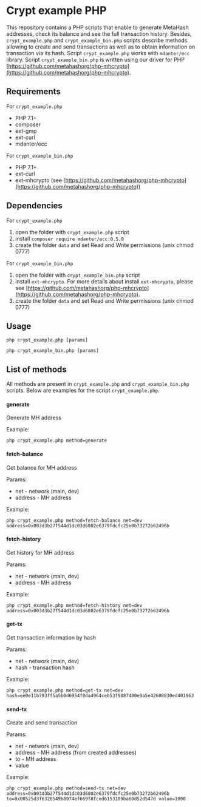 # Crypt example PHP
This repository contains a PHP scripts that enable to generate MetaHash addresses, check its balance and see the full transaction history. Besides, `crypt_example.php` and `crypt_example_bin.php` scripts describe methods allowing to create and send transactions as well as to obtain information on transaction via its hash. Script `crypt_example.php` works with `mdanter/ecc` library. Script `crypt_example_bin.php` is written using our driver for PHP [https://github.com/metahashorg/php-mhcrypto](https://github.com/metahashorg/php-mhcrypto). 

## Requirements

For `crypt_example.php`
- PHP 7.1+
- composer
- ext-gmp
- ext-curl
- mdanter/ecc

For `crypt_example_bin.php`
- PHP 7.1+
- ext-curl
- ext-mhcrypto (see [https://github.com/metahashorg/php-mhcrypto](https://github.com/metahashorg/php-mhcrypto))

## Dependencies

For `crypt_example.php`
1) open the folder with `crypt_example.php` script
2) install  `composer require mdanter/ecc:0.5.0`
3) create the folder `data` and set Read and Write permissions (unix chmod 0777)

For `crypt_example_bin.php`
1) open the folder with `crypt_example_bin.php` script
2) install `ext-mhcrypto`. For more details about install `ext-mhcrypto`, please see [https://github.com/metahashorg/php-mhcrypto](https://github.com/metahashorg/php-mhcrypto).
3) create the folder `data` and set Read and Write permissions (unix chmod 0777)

## Usage

```shell
php crypt_example.php [params]
```

```shell
php crypt_example_bin.php [params]
```

## List of methods
All methods are present in `crypt_example.php` and `crypt_example_bin.php` scripts. Below are examples for the script `crypt_example.php`.

#### generate
Generate MH address

Example:
```shell
php crypt_example.php method=generate
```

#### fetch-balance
Get balance for MH address

Params:
- net - network (main, dev)
- address - MH address

Example:
```shell
php crypt_example.php method=fetch-balance net=dev address=0x003d3b27f544d1dc03d6802e6379fdcfc25e0b73272b62496b
```
#### fetch-history
Get history for MH address

Params:
- net - network (main, dev)
- address - MH address

Example:
```shell
php crypt_example.php method=fetch-history net=dev address=0x003d3b27f544d1dc03d6802e6379fdcfc25e0b73272b62496b
```

#### get-tx
Get transaction information by hash

Params:
- net - network (main, dev)
- hash - transaction hash

Example:
```shell
php crypt_example.php method=get-tx net=dev hash=ee0e11b793ff5a5b0d6954f0da4964ceb53f9887480e9a5e42608830ed401963
```

#### send-tx
Create and send transaction

Params:
- net - network (main, dev)
- address - MH address (from created addresses)
- to - MH address
- value

Example:
```shell
php crypt_example.php method=send-tx net=dev address=0x003d3b27f544d1dc03d6802e6379fdcfc25e0b73272b62496b to=0x00525d3f6326549b8974ef669f8fced6153109ba60d52d547d value=1000 
```
